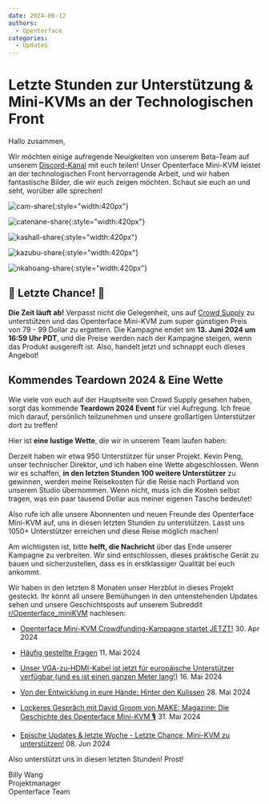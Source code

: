 ```yaml
---
date: 2024-06-12
authors:
  - Openterface
categories:
  - Updates
---
```


# Letzte Stunden zur Unterstützung & Mini-KVMs an der Technologischen Front

Hallo zusammen,

Wir möchten einige aufregende Neuigkeiten von unserem Beta-Team auf unserem [Discord-Kanal](/discord) mit euch teilen! Unser Openterface Mini-KVM leistet an der technologischen Front hervorragende Arbeit, und wir haben fantastische Bilder, die wir euch zeigen möchten. Schaut sie euch an und seht, worüber alle sprechen!

![cam-share](https://www.crowdsupply.com/img/bed9/41ac90fd-1074-49e0-a081-f9798610bed9/cam-share_jpg_md-xl.jpg){:style="width:420px"}

![catenane-share](https://www.crowdsupply.com/img/b9ed/4144b488-9442-44e2-9bad-f07daa56b9ed/catenane-share_jpg_gallery-lg.jpg){:style="width:420px"}

![kashall-share](https://www.crowdsupply.com/img/17f2/d5f31dbb-f51e-4813-ab79-29194ea717f2/kashall-share_jpg_gallery-lg.jpg){:style="width:420px"}

![kazubu-share](https://www.crowdsupply.com/img/23e5/6aadfd66-756d-4f42-944d-dc2e95dd23e5/kazubu-share_jpg_gallery-lg.jpg){:style="width:420px"}

![nkahoang-share](https://www.crowdsupply.com/img/50bc/6318ed70-11f6-4640-b73b-f435267950bc/nkahoang-share_jpg_gallery-lg.jpg){:style="width:420px"}

## 🚨 Letzte Chance! 🚨

**Die Zeit läuft ab!** Verpasst nicht die Gelegenheit, uns auf [Crowd Supply](https://www.crowdsupply.com/techxartisan/openterface-mini-kvm) zu unterstützen und das Openterface Mini-KVM zum super günstigen Preis von 79 - 99 Dollar zu ergattern. Die Kampagne endet am **13. Juni 2024 um 16:59 Uhr PDT**, und die Preise werden nach der Kampagne steigen, wenn das Produkt ausgereift ist. Also, handelt jetzt und schnappt euch dieses Angebot!

## Kommendes Teardown 2024 & Eine Wette

Wie viele von euch auf der Hauptseite von Crowd Supply gesehen haben, sorgt das kommende **Teardown 2024 Event** für viel Aufregung. Ich freue mich darauf, persönlich teilzunehmen und unsere großartigen Unterstützer dort zu treffen!

Hier ist **eine lustige Wette**, die wir in unserem Team laufen haben:

Derzeit haben wir etwa 950 Unterstützer für unser Projekt. Kevin Peng, unser technischer Direktor, und ich haben eine Wette abgeschlossen. Wenn wir es schaffen, **in den letzten Stunden 100 weitere Unterstützer** zu gewinnen, werden meine Reisekosten für die Reise nach Portland von unserem Studio übernommen. Wenn nicht, muss ich die Kosten selbst tragen, was ein paar tausend Dollar aus meiner eigenen Tasche bedeutet!

Also rufe ich alle unsere Abonnenten und neuen Freunde des Openterface Mini-KVM auf, uns in diesen letzten Stunden zu unterstützen. Lasst uns 1050+ Unterstützer erreichen und diese Reise möglich machen!

Am wichtigsten ist, bitte **helft, die Nachricht** über das Ende unserer Kampagne zu verbreiten. Wir sind entschlossen, dieses praktische Gerät zu bauen und sicherzustellen, dass es in erstklassiger Qualität bei euch ankommt.

Wir haben in den letzten 8 Monaten unser Herzblut in dieses Projekt gesteckt. Ihr könnt all unsere Bemühungen in den untenstehenden Updates sehen und unsere Geschichtsposts auf unserem Subreddit [r/Openterface_miniKVM](/reddit) nachlesen:

- [Openterface Mini-KVM Crowdfunding-Kampagne startet JETZT!](https://www.crowdsupply.com/techxartisan/openterface-mini-kvm/updates/openterface-mini-kvm-crowdfunding-campaign-goes-live-now) 30. Apr 2024

- [Häufig gestellte Fragen](https://www.crowdsupply.com/techxartisan/openterface-mini-kvm/updates/frequently-asked-questions)  11. Mai 2024

- [Unser VGA-zu-HDMI-Kabel ist jetzt für europäische Unterstützer verfügbar (und es ist einen ganzen Meter lang!)](https://www.crowdsupply.com/techxartisan/openterface-mini-kvm/updates/our-vga-to-hdmi-cable-is-now-available-to-european-backers-and-its-a-full-meter-long) 16. Mai 2024

- [Von der Entwicklung in eure Hände: Hinter den Kulissen](https://www.crowdsupply.com/techxartisan/openterface-mini-kvm/updates/from-development-to-your-hands-behind-the-scenes) 28. Mai 2024

- [Lockeres Gespräch mit David Groom von MAKE: Magazine: Die Geschichte des Openterface Mini-KVM 🎙️](https://www.crowdsupply.com/techxartisan/openterface-mini-kvm/updates/casual-chat-with-david-groom-from-make-magazine-the-story-of-openterface-mini-kvm) 31. Mai 2024

- [Epische Updates & letzte Woche - Letzte Chance, Mini-KVM zu unterstützen!](https://www.crowdsupply.com/techxartisan/openterface-mini-kvm/updates/epic-updates-and-final-week-last-chance-to-back-mini-kvm) 08. Jun 2024

Also unterstützt uns in diesen letzten Stunden! Prost!

Billy Wang  
Projektmanager  
Openterface Team